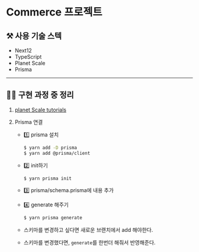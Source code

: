 # Commerce 프로젝트

## ⚒️ 사용 기술 스텍

- Next12
- TypeScript
- Planet Scale
- Prisma

---

## 🏃‍♂️ 구현 과정 중 정리

1. [planet Scale tutorials](https://planetscale.com/docs/tutorials/planetscale-quick-start-guide)
2. Prisma 연결

   - 1️⃣ prisma 설치
     ```bash
     $ yarn add -D prisma
     $ yarn add @prisma/client
     ```
   - 2️⃣ init하기
     ```bash
     $ yarn prisma init
     ```
   - 3️⃣ prisma/schema.prisma에 내용 추가
   - 4️⃣ generate 해주기

     ```bash
     $ yarn prisma generate
     ```

   - 스키마를 변경하고 싶다면 새로운 브랜치에서 add 해야한다.
   - 스키마를 변경했다면, `generate`를 한번더 해줘서 반영해준다.
